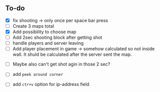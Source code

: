 ## To-do
- [X] fix shooting -> only once per space bar press
- [ ] Create 3 maps total
- [X] Add possibility to choose map
- [ ] Add 2sec shooting block after getting shot
- [ ] handle players and server leaving
- [ ] Add player placement in game -> somehow calculated so not inside wall. It shuld be calculated after the server sent the map.

<!-- optional -->
- [ ] Maybe also can't get shot agin in those 2 sec?
- [ ] add `peek around corner`
- [ ] add `ctr+v` option for ip-address field

